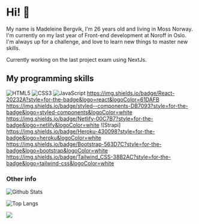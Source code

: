 # Hi! 👋

My name is Madeleine Bergvik, I'm 26 years old and living in Moss Norway. I'm currently on my last year of Front-end development at Noroff in Oslo. 
I'm always up for a challenge, and love to learn new things to master new skills.

Currently working on the last project exam using NextJs. 

## My programming skills

![HTML5](https://img.shields.io/badge/-HTML5-E34F26?style=flat-square&logo=html5&logoColor=white)
![CSS3](https://img.shields.io/badge/-CSS3-1572B6?style=flat-square&logo=css3)
![JavaScript](https://img.shields.io/badge/-JavaScript-black?style=flat-square&logo=javascript)
https://img.shields.io/badge/React-20232A?style=for-the-badge&logo=react&logoColor=61DAFB
https://img.shields.io/badge/styled--components-DB7093?style=for-the-badge&logo=styled-components&logoColor=white
https://img.shields.io/badge/Netlify-00C7B7?style=for-the-badge&logo=netlify&logoColor=white
![Strapi]
https://img.shields.io/badge/Heroku-430098?style=for-the-badge&logo=heroku&logoColor=white
https://img.shields.io/badge/Bootstrap-563D7C?style=for-the-badge&logo=bootstrap&logoColor=white
https://img.shields.io/badge/Tailwind_CSS-38B2AC?style=for-the-badge&logo=tailwind-css&logoColor=white



### Other info

![Github Stats](https://github-readme-stats.vercel.app/api?username=madeleinecmarie&count_private=true&show_icons=true&include_all_commits=true&theme=radical)

![Top Langs](https://github-readme-stats.vercel.app/api/top-langs/?username=madeleinecmarie&theme=tokyonight)

![](https://visitor-badge.laobi.icu/badge?page_id=madeleinecmarie.madeleinecmarie)
